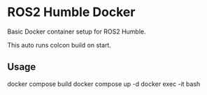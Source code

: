 # ROS2 Humble Docker

Basic Docker container setup for ROS2 Humble.

This auto runs colcon build on start.

## Usage
docker compose build
docker compose up -d
docker exec -it <CONTAINER NAME> bash


